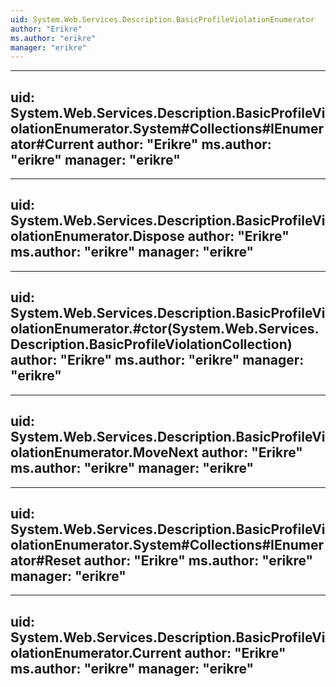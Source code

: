 ```yaml
---
uid: System.Web.Services.Description.BasicProfileViolationEnumerator
author: "Erikre"
ms.author: "erikre"
manager: "erikre"
---
```


---
uid: System.Web.Services.Description.BasicProfileViolationEnumerator.System#Collections#IEnumerator#Current
author: "Erikre"
ms.author: "erikre"
manager: "erikre"
---

---
uid: System.Web.Services.Description.BasicProfileViolationEnumerator.Dispose
author: "Erikre"
ms.author: "erikre"
manager: "erikre"
---

---
uid: System.Web.Services.Description.BasicProfileViolationEnumerator.#ctor(System.Web.Services.Description.BasicProfileViolationCollection)
author: "Erikre"
ms.author: "erikre"
manager: "erikre"
---

---
uid: System.Web.Services.Description.BasicProfileViolationEnumerator.MoveNext
author: "Erikre"
ms.author: "erikre"
manager: "erikre"
---

---
uid: System.Web.Services.Description.BasicProfileViolationEnumerator.System#Collections#IEnumerator#Reset
author: "Erikre"
ms.author: "erikre"
manager: "erikre"
---

---
uid: System.Web.Services.Description.BasicProfileViolationEnumerator.Current
author: "Erikre"
ms.author: "erikre"
manager: "erikre"
---
